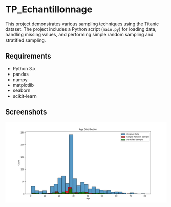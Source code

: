 # TP_Echantillonnage

This project demonstrates various sampling techniques using the Titanic dataset. The project includes a Python script (`main.py`) for loading data, handling missing values, and performing simple random sampling and stratified sampling.

## Requirements

- Python 3.x
- pandas
- numpy
- matplotlib
- seaborn
- scikit-learn
## Screenshots

<img src="captures/img.png">
